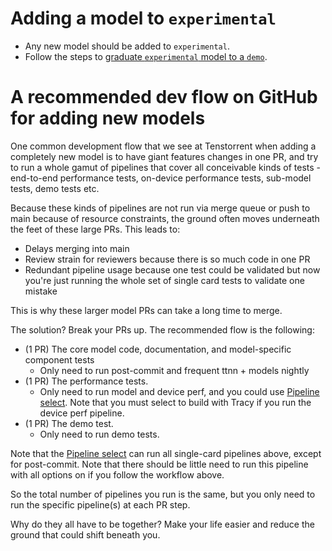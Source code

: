 # Adding a model to `experimental`

- Any new model should be added to `experimental`.
- Follow the steps to [graduate `experimental` model to a `demo`](MODEL_GRADUATION.md).

# A recommended dev flow on GitHub for adding new models

One common development flow that we see at Tenstorrent when adding a completely
new model is to have giant features changes in one PR, and try to run a whole
gamut of pipelines that cover all conceivable kinds of tests - end-to-end
performance tests, on-device performance tests, sub-model tests, demo tests
etc.

Because these kinds of pipelines are not run via merge queue or push to main
because of resource constraints, the ground often moves underneath the feet
of these large PRs. This leads to:

- Delays merging into main
- Review strain for reviewers because there is so much code in one PR
- Redundant pipeline usage because one test could be validated but now you're
  just running the whole set of single card tests to validate one mistake

This is why these larger model PRs can take a long time to merge.

The solution? Break your PRs up. The recommended flow is the following:

- (1 PR) The core model code, documentation, and model-specific component tests
  - Only need to run post-commit and frequent ttnn + models nightly
- (1 PR) The performance tests.
  - Only need to run model and device perf, and you could use [Pipeline
    select](https://github.com/tenstorrent/tt-metal/actions/workflows/pipeline-select.yaml).
    Note that you must select to build with Tracy if you run the device perf
    pipeline.
- (1 PR) The demo test.
  - Only need to run demo tests.

Note that the [Pipeline
select](https://github.com/tenstorrent/tt-metal/actions/workflows/pipeline-select.yaml)
can run all single-card pipelines above, except for post-commit. Note that
there should be little need to run this pipeline with all options on if you
follow the workflow above.

So the total number of pipelines you run is the same, but you only need to run
the specific pipeline(s) at each PR step.

Why do they all have to be together? Make your life easier and reduce the
ground that could shift beneath you.
